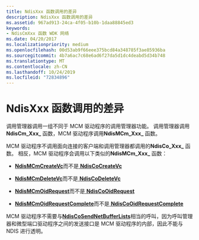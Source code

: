 ```yaml
---
title: NdisXxx 函数调用的差异
description: NdisXxx 函数调用的差异
ms.assetid: 967ad913-24ca-4f05-b10b-1daa88845ed3
keywords:
- NdisCmXxx 函数 WDK 网络
ms.date: 04/20/2017
ms.localizationpriority: medium
ms.openlocfilehash: 00d53ab9f66eee375bcd84a348785f3ae85936ba
ms.sourcegitcommit: 4b7a6ac7c68e6ad6f27da5d1dc4deabd5d34b748
ms.translationtype: MT
ms.contentlocale: zh-CN
ms.lasthandoff: 10/24/2019
ms.locfileid: "72834896"
---
```

# <a name="differences-in-calls-to-ndisxxx-functions"></a>NdisXxx 函数调用的差异





调用管理器调用一组不同于 MCM 驱动程序的调用管理器功能。 调用管理器调用**NdisCm_Xxx_** 函数，MCM 驱动程序调用**NdisMCm_Xxx_** 函数。

MCM 驱动程序不调用面向连接的客户端和调用管理器都调用的**NdisCo_Xxx_** 函数。 相反，MCM 驱动程序会调用以下类似的**NdisMCm_Xxx_** 函数：

-   [**NdisMCmCreateVc**](https://docs.microsoft.com/windows-hardware/drivers/ddi/ndis/nf-ndis-ndismcmcreatevc)而不是[ **NdisCoCreateVc**](https://docs.microsoft.com/windows-hardware/drivers/ddi/ndis/nf-ndis-ndiscocreatevc)

-   [**NdisMCmDeleteVc**](https://docs.microsoft.com/windows-hardware/drivers/ddi/ndis/nf-ndis-ndismcmdeletevc)而不是[ **NdisCoDeleteVc**](https://docs.microsoft.com/windows-hardware/drivers/ddi/ndis/nf-ndis-ndiscodeletevc)

-   [**NdisMCmOidRequest**](https://docs.microsoft.com/windows-hardware/drivers/ddi/ndis/nf-ndis-ndismcmoidrequest)而不是[ **NdisCoOidRequest**](https://docs.microsoft.com/windows-hardware/drivers/ddi/ndis/nf-ndis-ndiscooidrequest)

-   [**NdisMCmOidRequestComplete**](https://docs.microsoft.com/windows-hardware/drivers/ddi/ndis/nf-ndis-ndismcmoidrequestcomplete)而不是[ **NdisCoOidRequestComplete**](https://docs.microsoft.com/windows-hardware/drivers/ddi/ndis/nf-ndis-ndiscooidrequestcomplete)

MCM 驱动程序不需要与[**NdisCoSendNetBufferLists**](https://docs.microsoft.com/windows-hardware/drivers/ddi/ndis/nf-ndis-ndiscosendnetbufferlists)相当的呼叫，因为呼叫管理器和微型端口驱动程序之间的发送接口是 MCM 驱动程序的内部，因此不能与 NDIS 进行透明。

 

 





